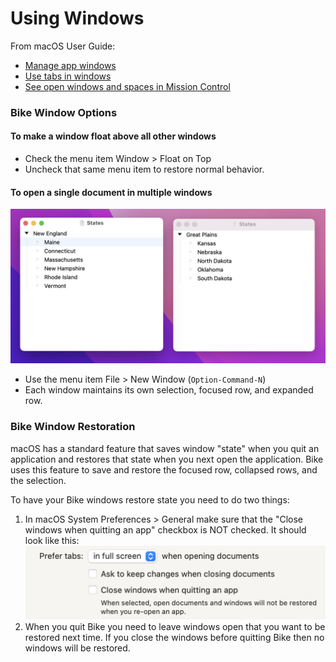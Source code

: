 # Using Windows

From macOS User Guide:

* [Manage app windows](https://support.apple.com/guide/mac-help/work-with-app-windows-mchlp2469/12.0/mac/12.0)
* [Use tabs in windows](https://support.apple.com/guide/mac-help/use-tabs-in-windows-mchla4695cce/12.0/mac/12.0)
* [See open windows and spaces in Mission Control](https://support.apple.com/guide/mac-help/open-windows-spaces-mission-control-mh35798/12.0/mac/12.0)

### Bike Window Options

#### To make a window float above all other windows

* Check the menu item Window > Float on Top
* Uncheck that same menu item to restore normal behavior.

#### To open a single document in multiple windows

![](../.gitbook/assets/windows.png)

* Use the menu item File > New Window (`Option-Command-N`)
* Each window maintains its own selection, focused row, and expanded row.

### Bike Window Restoration

macOS has a standard feature that saves window "state" when you quit an application and restores that state when you next open the application. Bike uses this feature to save and restore the focused row, collapsed rows, and the selection.

To have your Bike windows restore state you need to do two things:

1. In macOS System Preferences > General make sure that the "Close windows when quitting an app" checkbox is NOT checked. It should look like this: ![](../.gitbook/assets/close-windows-when-quitting-app.png)
2. When you quit Bike you need to leave windows open that you want to be restored next time. If you close the windows before quitting Bike then no windows will be restored.
